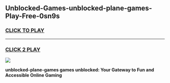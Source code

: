 
## Unblocked-Games-unblocked-plane-games-Play-Free-0sn9s
<h3>
<a href="https://premium76.site?title=unblocked-plane-games&ref=20A">CLICK TO PLAY</a></h3>
<hr>

<h3>
<a href="https://premium76.site?title=unblocked-plane-games&ref=20A">CLICK 2 PLAY</a>
  
</h3>

<a href="https://premium76.site?title=unblocked-plane-games&ref=20A"><img src="https://clearcache.store/games.png"></a>


**unblocked-plane-games games unblocked: Your Gateway to Fun and Accessible Online Gaming**

